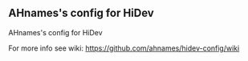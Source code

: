 AHnames's config for HiDev
--------------------------

AHnames's config for HiDev

For more info see wiki:
https://github.com/ahnames/hidev-config/wiki
